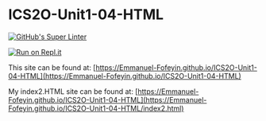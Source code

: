 # ICS2O-Unit1-04-HTML

[![GitHub's Super Linter](https://github.com/Emmanuel-Fofeyin/ICS2O-Unit1-04-HTML/workflows/GitHub's%20Super%20Linter/badge.svg)](https://github.com/Emmanuel-Fofeyin/ICS2O-Unit1-04-HTML/actions)




[![Run on Repl.it](https://repl.it/badge/github/Emmanuel-Fofeyin/ICS2O-Unit1-04-HTML)](https://repl.it/github/Emmanuel-Fofeyin/ICS2O-Unit1-04-HTML)

This site can be found at: [https://Emmanuel-Fofeyin.github.io/ICS2O-Unit1-04-HTML](https://Emmanuel-Fofeyin.github.io/ICS2O-Unit1-04-HTML)

My index2.HTML site can be found at: [https://Emmanuel-Fofeyin.github.io/ICS2O-Unit1-04-HTML](https://Emmanuel-Fofeyin.github.io/ICS2O-Unit1-04-HTML/index2.html)
